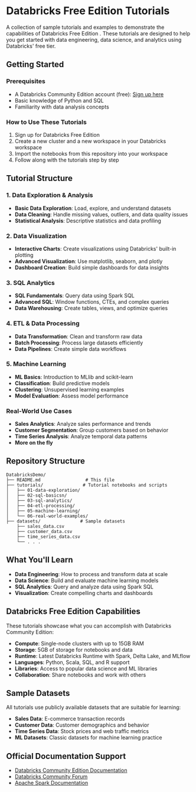 # Databricks Free Edition Tutorials

A collection of sample tutorials and examples to demonstrate the capabilities of Databricks Free Edition . These tutorials are designed to help you get started with data engineering, data science, and analytics using Databricks' free tier.

## Getting Started

### Prerequisites
- A Databricks Community Edition account (free): [Sign up here]( https://www.databricks.com/learn/free-edition )
- Basic knowledge of Python and SQL
- Familiarity with data analysis concepts

### How to Use These Tutorials
1. Sign up for Databricks Free Edition
2. Create a new cluster and a new workspace in your Databricks workspace
3. Import the notebooks from this repository into your workspace
4. Follow along with the tutorials step by step

## Tutorial Structure

### 1. Data Exploration & Analysis
- **Basic Data Exploration**: Load, explore, and understand datasets
- **Data Cleaning**: Handle missing values, outliers, and data quality issues
- **Statistical Analysis**: Descriptive statistics and data profiling

### 2. Data Visualization
- **Interactive Charts**: Create visualizations using Databricks' built-in plotting
- **Advanced Visualization**: Use matplotlib, seaborn, and plotly
- **Dashboard Creation**: Build simple dashboards for data insights

### 3. SQL Analytics
- **SQL Fundamentals**: Query data using Spark SQL
- **Advanced SQL**: Window functions, CTEs, and complex queries
- **Data Warehousing**: Create tables, views, and optimize queries

### 4. ETL & Data Processing
- **Data Transformation**: Clean and transform raw data
- **Batch Processing**: Process large datasets efficiently
- **Data Pipelines**: Create simple data workflows

### 5. Machine Learning
- **ML Basics**: Introduction to MLlib and scikit-learn
- **Classification**: Build predictive models
- **Clustering**: Unsupervised learning examples
- **Model Evaluation**: Assess model performance

### Real-World Use Cases
- **Sales Analytics**: Analyze sales performance and trends
- **Customer Segmentation**: Group customers based on behavior
- **Time Series Analysis**: Analyze temporal data patterns
- **More on the fly**

## Repository Structure

```
DatabricksDemo/
├── README.md                 # This file
├── tutorials/               # Tutorial notebooks and scripts
│   ├── 01-data-exploration/
│   ├── 02-sql-basicsn/
│   ├── 03-sql-analytics/
│   ├── 04-etl-processing/
│   ├── 05-machine-learning/
│   └── 06-real-world-examples/
├── datasets/               # Sample datasets
    ├── sales_data.csv
    ├── customer_data.csv
    ├── time_series_data.csv
    └── . . .
```

## What You'll Learn

- **Data Engineering**: How to process and transform data at scale
- **Data Science**: Build and evaluate machine learning models
- **SQL Analytics**: Query and analyze data using Spark SQL
- **Visualization**: Create compelling charts and dashboards


##  Databricks Free Edition Capabilities

These tutorials showcase what you can accomplish with Databricks Community Edition:

- **Compute**: Single-node clusters with up to 15GB RAM
- **Storage**: 5GB of storage for notebooks and data
- **Runtime**: Latest Databricks Runtime with Spark, Delta Lake, and MLflow
- **Languages**: Python, Scala, SQL, and R support
- **Libraries**: Access to popular data science and ML libraries
- **Collaboration**: Share notebooks and work with others

##  Sample Datasets

All tutorials use publicly available datasets that are suitable for learning:

- **Sales Data**: E-commerce transaction records
- **Customer Data**: Customer demographics and behavior
- **Time Series Data**: Stock prices and web traffic metrics
- **ML Datasets**: Classic datasets for machine learning practice



## Official Documentation Support

- [Databricks Community Edition Documentation](https://docs.databricks.com/getting-started/community-edition.html)
- [Databricks Community Forum](https://community.databricks.com/)
- [Apache Spark Documentation](https://spark.apache.org/docs/latest/)
